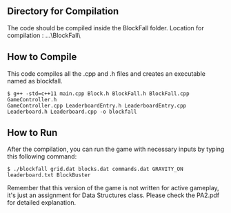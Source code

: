 ## Directory for Compilation ##
The code should be compiled inside the BlockFall folder.
Location for compilation : ...\BlockFall\


## How to Compile ##
This code compiles all the .cpp and .h files and creates an executable named as blockfall.
```
$ g++ -std=c++11 main.cpp Block.h BlockFall.h BlockFall.cpp GameController.h
GameController.cpp LeaderboardEntry.h LeaderboardEntry.cpp Leaderboard.h Leaderboard.cpp -o blockfall
```

## How to Run ##
After the compilation, you can run the game with necessary inputs by typing this following command:
```
$ ./blockfall grid.dat blocks.dat commands.dat GRAVITY_ON leaderboard.txt BlockBuster
```

Remember that this version of the game is not written for active gameplay, it's just an assignment for Data Structures class.
Please check the PA2.pdf for detailed explanation.
